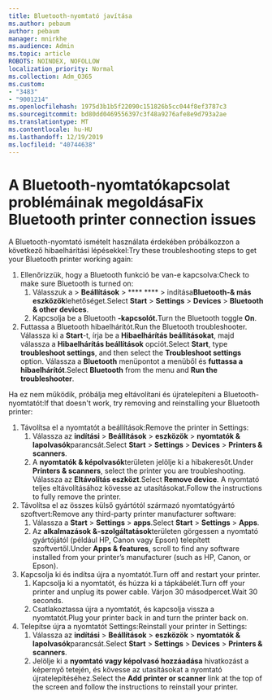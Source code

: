 ```yaml
---
title: Bluetooth-nyomtató javítása
ms.author: pebaum
author: pebaum
manager: mnirkhe
ms.audience: Admin
ms.topic: article
ROBOTS: NOINDEX, NOFOLLOW
localization_priority: Normal
ms.collection: Adm_O365
ms.custom:
- "3483"
- "9001214"
ms.openlocfilehash: 1975d3b1b5f22090c151826b5cc044f8ef3787c3
ms.sourcegitcommit: bd80dd0469556397c3f48a9276afe8e9d793a2ae
ms.translationtype: MT
ms.contentlocale: hu-HU
ms.lasthandoff: 12/19/2019
ms.locfileid: "40744638"
---
```

# <a name="fix-bluetooth-printer-connection-issues"></a><span data-ttu-id="036ac-102">A Bluetooth-nyomtatókapcsolat problémáinak megoldása</span><span class="sxs-lookup"><span data-stu-id="036ac-102">Fix Bluetooth printer connection issues</span></span>

<span data-ttu-id="036ac-103">A Bluetooth-nyomtató ismételt használata érdekében próbálkozzon a következő hibaelhárítási lépésekkel:</span><span class="sxs-lookup"><span data-stu-id="036ac-103">Try these troubleshooting steps to get your Bluetooth printer working again:</span></span>


1. <span data-ttu-id="036ac-104">Ellenőrizzük, hogy a Bluetooth funkció be van-e kapcsolva:</span><span class="sxs-lookup"><span data-stu-id="036ac-104">Check to make sure Bluetooth is turned on:</span></span>
    1. <span data-ttu-id="036ac-105">Válasszuk a > **Beállítások** > \*\*\*\* \*\*\*\* > indítása**Bluetooth-& más eszközök**lehetőséget.</span><span class="sxs-lookup"><span data-stu-id="036ac-105">Select **Start** > **Settings** > **Devices** > **Bluetooth & other devices**.</span></span>
    2. <span data-ttu-id="036ac-106">Kapcsolja be a Bluetooth **-kapcsolót.**</span><span class="sxs-lookup"><span data-stu-id="036ac-106">Turn the Bluetooth toggle **On**.</span></span>
2. <span data-ttu-id="036ac-107">Futtassa a Bluetooth hibaelhárítót.</span><span class="sxs-lookup"><span data-stu-id="036ac-107">Run the Bluetooth troubleshooter.</span></span> <br>
    <span data-ttu-id="036ac-108">Válassza ki a **Start**-t, írja be a **Hibaelhárítás beállításokat**, majd válassza a **Hibaelhárítás beállítások** opciót.</span><span class="sxs-lookup"><span data-stu-id="036ac-108">Select **Start**, type **troubleshoot settings**, and then select the **Troubleshoot settings** option.</span></span> <span data-ttu-id="036ac-109">Válassza a **Bluetooth** menüpontot a menüből és **futtassa a hibaelhárítót**.</span><span class="sxs-lookup"><span data-stu-id="036ac-109">Select **Bluetooth** from the menu and **Run the troubleshooter**.</span></span>

<span data-ttu-id="036ac-110">Ha ez nem működik, próbálja meg eltávolítani és újratelepíteni a Bluetooth-nyomtatót:</span><span class="sxs-lookup"><span data-stu-id="036ac-110">If that doesn't work, try removing and reinstalling your Bluetooth printer:</span></span>

1. <span data-ttu-id="036ac-111">Távolítsa el a nyomtatót a beállítások:</span><span class="sxs-lookup"><span data-stu-id="036ac-111">Remove the printer in Settings:</span></span>
    1. <span data-ttu-id="036ac-112">Válassza az **indítási** > **Beállítások** > **eszközök** > **nyomtatók & lapolvasók**parancsát.</span><span class="sxs-lookup"><span data-stu-id="036ac-112">Select **Start** > **Settings** > **Devices** > **Printers & scanners**.</span></span>
    2. <span data-ttu-id="036ac-113">A **nyomtatók & képolvasók**területen jelölje ki a hibakeresőt.</span><span class="sxs-lookup"><span data-stu-id="036ac-113">Under **Printers & scanners**, select the printer you are troubleshooting.</span></span> <span data-ttu-id="036ac-114">Válassza az **Eltávolítás eszközt**.</span><span class="sxs-lookup"><span data-stu-id="036ac-114">Select **Remove device**.</span></span> <span data-ttu-id="036ac-115">A nyomtató teljes eltávolításához kövesse az utasításokat.</span><span class="sxs-lookup"><span data-stu-id="036ac-115">Follow the instructions to fully remove the printer.</span></span>
2. <span data-ttu-id="036ac-116">Távolítsa el az összes külső gyártótól származó nyomtatógyártó szoftvert:</span><span class="sxs-lookup"><span data-stu-id="036ac-116">Remove any third-party printer manufacturer software:</span></span>
    1. <span data-ttu-id="036ac-117">Válassza a **Start** > **Settings** > **apps**.</span><span class="sxs-lookup"><span data-stu-id="036ac-117">Select **Start** > **Settings** > **Apps**.</span></span>
    2. <span data-ttu-id="036ac-118">Az **alkalmazások &-szolgáltatások**területen görgessen a nyomtató gyártójától (például HP, Canon vagy Epson) telepített szoftvertől.</span><span class="sxs-lookup"><span data-stu-id="036ac-118">Under **Apps & features**, scroll to find any software installed from your printer’s manufacturer (such as HP, Canon, or Epson).</span></span>
3. <span data-ttu-id="036ac-119">Kapcsolja ki és indítsa újra a nyomtatót.</span><span class="sxs-lookup"><span data-stu-id="036ac-119">Turn off and restart your printer.</span></span>
   1. <span data-ttu-id="036ac-120">Kapcsolja ki a nyomtatót, és húzza ki a tápkábelét.</span><span class="sxs-lookup"><span data-stu-id="036ac-120">Turn off your printer and unplug its power cable.</span></span> <span data-ttu-id="036ac-121">Várjon 30 másodpercet.</span><span class="sxs-lookup"><span data-stu-id="036ac-121">Wait 30 seconds.</span></span> 
   2. <span data-ttu-id="036ac-122">Csatlakoztassa újra a nyomtatót, és kapcsolja vissza a nyomtatót.</span><span class="sxs-lookup"><span data-stu-id="036ac-122">Plug your printer back in and turn the printer back on.</span></span>
4. <span data-ttu-id="036ac-123">Telepítse újra a nyomtatót Settings:</span><span class="sxs-lookup"><span data-stu-id="036ac-123">Reinstall your printer in Settings:</span></span>
    1. <span data-ttu-id="036ac-124">Válassza az **indítási** > **Beállítások** > **eszközök** > **nyomtatók & lapolvasók**parancsát.</span><span class="sxs-lookup"><span data-stu-id="036ac-124">Select **Start** > **Settings** > **Devices** > **Printers & scanners**.</span></span>
    2. <span data-ttu-id="036ac-125">Jelölje ki a **nyomtató vagy képolvasó hozzáadása** hivatkozást a képernyő tetején, és kövesse az utasításokat a nyomtató újratelepítéséhez.</span><span class="sxs-lookup"><span data-stu-id="036ac-125">Select the **Add printer or scanner** link at the top of the screen and follow the instructions to reinstall your printer.</span></span>
